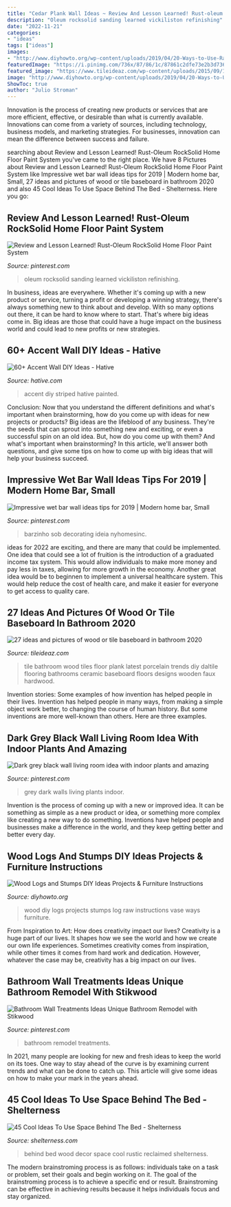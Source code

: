 ```yaml
---
title: "Cedar Plank Wall Ideas ~ Review And Lesson Learned! Rust-oleum Rocksolid Home Floor Paint System"
description: "Oleum rocksolid sanding learned vickiliston refinishing"
date: "2022-11-21"
categories:
- "ideas"
tags: ["ideas"]
images:
- "http://www.diyhowto.org/wp-content/uploads/2019/04/20-Ways-to-Use-Raw-Wood-Logs-and-Stumps-11.jpg"
featuredImage: "https://i.pinimg.com/736x/87/86/1c/87861c2dfe73e2b3d736619715fccb6c.jpg"
featured_image: "https://www.tileideaz.com/wp-content/uploads/2015/09/19.jpeg"
image: "http://www.diyhowto.org/wp-content/uploads/2019/04/20-Ways-to-Use-Raw-Wood-Logs-and-Stumps-11.jpg"
ShowToc: true
author: "Julio Stroman"
---
```



Innovation is the process of creating new products or services that are more efficient, effective, or desirable than what is currently available. Innovations can come from a variety of sources, including technology, business models, and marketing strategies. For businesses, innovation can mean the difference between success and failure.

	

		
searching about Review and Lesson Learned! Rust-Oleum RockSolid Home Floor Paint System you've came to the right place. We have 8 Pictures about Review and Lesson Learned! Rust-Oleum RockSolid Home Floor Paint System like Impressive wet bar wall ideas tips for 2019 | Modern home bar, Small, 27 ideas and pictures of wood or tile baseboard in bathroom 2020 and also 45 Cool Ideas To Use Space Behind The Bed - Shelterness. Here you go:
		
    
## Review And Lesson Learned! Rust-Oleum RockSolid Home Floor Paint System

<img loading=lazy src="https://i.pinimg.com/736x/bf/d7/e4/bfd7e4d4116212352fecbd1b9dcf4061.jpg" onerror="this.onerror=null;this.src='https://tse4.mm.bing.net/th?id=OIP.8wmNFdu2AtC9ltYFjuqWlQHaJ3&amp;pid=15.1';" alt="Review and Lesson Learned! Rust-Oleum RockSolid Home Floor Paint System">

_Source: pinterest.com_

>oleum rocksolid sanding learned vickiliston refinishing. 

	

In business, ideas are everywhere. Whether it's coming up with a new product or service, turning a profit or developing a winning strategy, there's always something new to think about and develop. With so many options out there, it can be hard to know where to start. That's where big ideas come in. Big ideas are those that could have a huge impact on the business world and could lead to new profits or new strategies.

    
## 60+ Accent Wall DIY Ideas - Hative

<img loading=lazy src="https://hative.com/wp-content/uploads/2017/08/accent-wall-diy/58-accent-wall-diy-ideas.jpg" onerror="this.onerror=null;this.src='https://tse2.mm.bing.net/th?id=OIP.P1LoLsffR6mle3mYRRg6rgHaLI&amp;pid=15.1';" alt="60+ Accent Wall DIY Ideas - Hative">

_Source: hative.com_

>accent diy striped hative painted. 

	

Conclusion: Now that you understand the different definitions and what's important when brainstorming, how do you come up with ideas for new projects or products?
Big ideas are the lifeblood of any business. They're the seeds that can sprout into something new and exciting, or even a successful spin on an old idea. But, how do you come up with them? And what's important when brainstorming? In this article, we'll answer both questions, and give some tips on how to come up with big ideas that will help your business succeed.

    
## Impressive Wet Bar Wall Ideas Tips For 2019 | Modern Home Bar, Small

<img loading=lazy src="https://i.pinimg.com/736x/7f/05/a2/7f05a27cfd61ea3535f8fe3afdf3a975.jpg" onerror="this.onerror=null;this.src='https://tse4.mm.bing.net/th?id=OIP.6Ey-DqhvC6AkompmnjhX_gHaLF&amp;pid=15.1';" alt="Impressive wet bar wall ideas tips for 2019 | Modern home bar, Small">

_Source: pinterest.com_

>barzinho sob decorating ideia nyhomesinc. 

	

ideas for 2022 are exciting, and there are many that could be implemented. One idea that could see a lot of fruition is the introduction of a graduated income tax system. This would allow individuals to make more money and pay less in taxes, allowing for more growth in the economy. Another great idea would be to beginnen to implement a universal healthcare system. This would help reduce the cost of health care, and make it easier for everyone to get access to quality care.

    
## 27 Ideas And Pictures Of Wood Or Tile Baseboard In Bathroom 2020

<img loading=lazy src="https://www.tileideaz.com/wp-content/uploads/2015/09/19.jpeg" onerror="this.onerror=null;this.src='https://tse4.mm.bing.net/th?id=OIP.5rdGK-HlBzDT9rgxe4o7tAHaJ4&amp;pid=15.1';" alt="27 ideas and pictures of wood or tile baseboard in bathroom 2020">

_Source: tileideaz.com_

>tile bathroom wood tiles floor plank latest porcelain trends diy daltile flooring bathrooms ceramic baseboard floors designs wooden faux hardwood. 

	

Invention stories: Some examples of how invention has helped people in their lives.
Invention has helped people in many ways, from making a simple object work better, to changing the course of human history. But some inventions are more well-known than others. Here are three examples.

    
## Dark Grey Black Wall Living Room Idea With Indoor Plants And Amazing

<img loading=lazy src="https://i.pinimg.com/736x/87/86/1c/87861c2dfe73e2b3d736619715fccb6c.jpg" onerror="this.onerror=null;this.src='https://tse3.mm.bing.net/th?id=OIP.g4-qO9dQvMGVEddCirrTZwHaLH&amp;pid=15.1';" alt="Dark grey black wall living room idea with indoor plants and amazing">

_Source: pinterest.com_

>grey dark walls living plants indoor. 

	

Invention is the process of coming up with a new or improved idea. It can be something as simple as a new product or idea, or something more complex like creating a new way to do something. Inventions have helped people and businesses make a difference in the world, and they keep getting better and better every day.

    
## Wood Logs And Stumps DIY Ideas Projects &amp; Furniture Instructions

<img loading=lazy src="http://www.diyhowto.org/wp-content/uploads/2019/04/20-Ways-to-Use-Raw-Wood-Logs-and-Stumps-11.jpg" onerror="this.onerror=null;this.src='https://tse1.mm.bing.net/th?id=OIP.zAq6iVZTzV8XjAWt07_CfwHaPl&amp;pid=15.1';" alt="Wood Logs and Stumps DIY Ideas Projects &amp; Furniture Instructions">

_Source: diyhowto.org_

>wood diy logs projects stumps log raw instructions vase ways furniture. 

	

From Inspiration to Art: How does creativity impact our lives?
Creativity is a huge part of our lives. It shapes how we see the world and how we create our own life experiences. Sometimes creativity comes from inspiration, while other times it comes from hard work and dedication. However, whatever the case may be, creativity has a big impact on our lives.

    
## Bathroom Wall Treatments Ideas Unique Bathroom Remodel With Stikwood

<img loading=lazy src="https://i.pinimg.com/736x/10/45/29/104529d859d51d033287317b8eff5e72.jpg" onerror="this.onerror=null;this.src='https://tse4.mm.bing.net/th?id=OIP.zbDgeUuRouzlEoySJ4G2qAHaJ3&amp;pid=15.1';" alt="Bathroom Wall Treatments Ideas Unique Bathroom Remodel with Stikwood">

_Source: pinterest.com_

>bathroom remodel treatments. 

	

In 2021, many people are looking for new and fresh ideas to keep the world on its toes. One way to stay ahead of the curve is by examining current trends and what can be done to catch up. This article will give some ideas on how to make your mark in the years ahead.

    
## 45 Cool Ideas To Use Space Behind The Bed - Shelterness

<img loading=lazy src="https://i.shelterness.com/2012/05/reclaimed-wood-wall-behind-a-bed-could-add-a-rustic-touch-to-any-decor.jpg" onerror="this.onerror=null;this.src='https://tse4.mm.bing.net/th?id=OIP.wVD-Ovlo1LDrwLvZLN6c4QHaLJ&amp;pid=15.1';" alt="45 Cool Ideas To Use Space Behind The Bed - Shelterness">

_Source: shelterness.com_

>behind bed wood decor space cool rustic reclaimed shelterness. 

	

The modern brainstroming process is as follows: individuals take on a task or problem, set their goals and begin working on it. The goal of the brainstroming process is to achieve a specific end or result. Brainstroming can be effective in achieving results because it helps individuals focus and stay organized.

